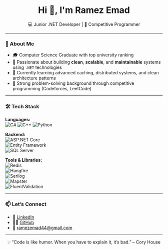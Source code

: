<h1 align="center">Hi 👋, I'm Ramez Emad</h1>

<p align="center">
💻 Junior .NET Developer | 🎯 Competitive Programmer
</p>

---

### 🚀 About Me

- 🎓 Computer Science Graduate with top university ranking  
- 🔧 Passionate about building **clean**, **scalable**, and **maintainable** systems using `.NET` technologies  
- 🌱 Currently learning advanced caching, distributed systems, and clean architecture patterns  
- 🧠 Strong problem-solving background through competitive programming (Codeforces, LeetCode)

---

### 🛠️ Tech Stack

**Languages:**  
![C#](https://img.shields.io/badge/-C%23-239120?style=flat&logo=c-sharp&logoColor=white) ![C++](https://img.shields.io/badge/-C++-00599C?style=flat&logo=c%2B%2B&logoColor=white) ![Python](https://img.shields.io/badge/-Python-3776AB?style=flat&logo=python&logoColor=white)

**Backend:**  
![ASP.NET Core](https://img.shields.io/badge/-ASP.NET%20Core-512BD4?style=flat&logo=.net&logoColor=white)  
![Entity Framework](https://img.shields.io/badge/-Entity%20Framework-512BD4?style=flat&logo=dotnet&logoColor=white)  
![SQL Server](https://img.shields.io/badge/-SQL%20Server-CC2927?style=flat&logo=microsoft-sql-server&logoColor=white)

**Tools & Libraries:**  
![Redis](https://img.shields.io/badge/-Redis-DC382D?style=flat&logo=redis&logoColor=white)  
![Hangfire](https://img.shields.io/badge/-Hangfire-000000?style=flat)  
![Serilog](https://img.shields.io/badge/-Serilog-20232a?style=flat)  
![Mapster](https://img.shields.io/badge/-Mapster-2C9AB7?style=flat)  
![FluentValidation](https://img.shields.io/badge/-FluentValidation-001738?style=flat)

---

### 📫 Let’s Connect

- 💼 [LinkedIn](https://www.linkedin.com/in/ramez-emad-sw-engineer/)
- 🧑‍💻 [GitHub](https://github.com/Ramez-Emad)
- 📧 ramezemad44@gmail.com

---

<p align="center">
💡 “Code is like humor. When you have to explain it, it’s bad.” – Cory House
</p>
